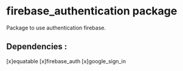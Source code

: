 # firebase_authentication package

Package to use authentication firebase.

## Dependencies :  

[x]equatable
[x]firebase_auth
[x]google_sign_in
